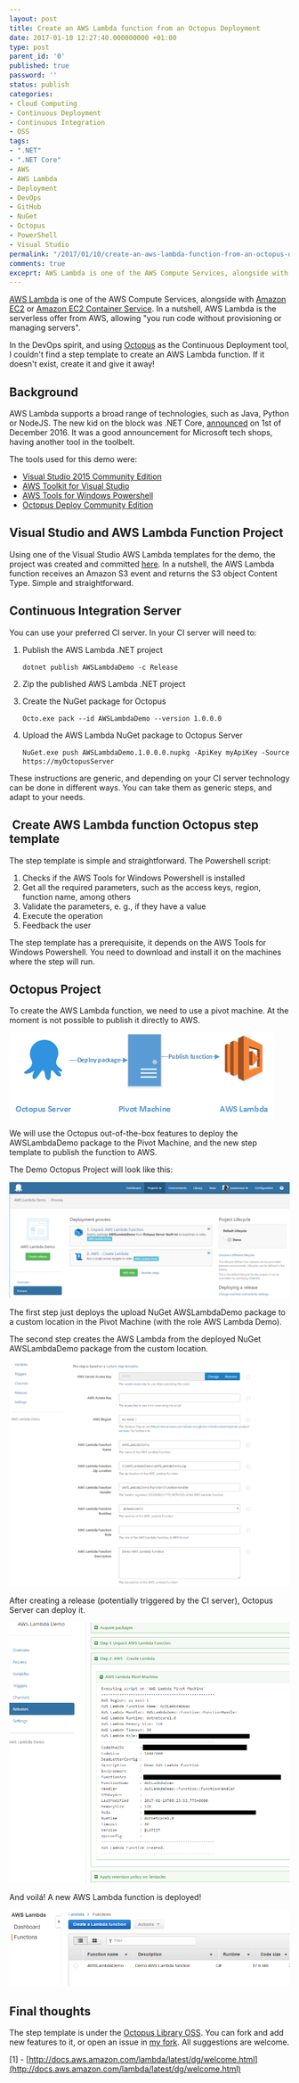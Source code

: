 ```yaml
---
layout: post
title: Create an AWS Lambda function from an Octopus Deployment
date: 2017-01-10 12:27:40.000000000 +01:00
type: post
parent_id: '0'
published: true
password: ''
status: publish
categories:
- Cloud Computing
- Continuous Deployment
- Continuous Integration
- OSS
tags:
- ".NET"
- ".NET Core"
- AWS
- AWS Lambda
- Deployment
- DevOps
- GitHub
- NuGet
- Octopus
- PowerShell
- Visual Studio
permalink: "/2017/01/10/create-an-aws-lambda-function-from-an-octopus-deployment/"
comments: true
exceprt: AWS Lambda is one of the AWS Compute Services, alongside with Amazon EC2 or Amazon EC2 Container Service. In a nutshell, AWS Lambda is the serverless offer from AWS, allowing "you run code without provisioning or managing servers".
---
```

[AWS Lambda](https://aws.amazon.com/lambda/) is one of the AWS Compute Services, alongside with [Amazon EC2](https://aws.amazon.com/ec2/) or [Amazon EC2 Container Service](https://aws.amazon.com/ecs/). In a nutshell, AWS Lambda is the serverless offer from AWS, allowing "you run code without provisioning or managing servers".

In the DevOps spirit, and using [Octopus](https://octopus.com/) as the Continuous Deployment tool, I couldn't find a step template to create an AWS Lambda function. If it doesn't exist, create it and give it away!

Background
----------

AWS Lambda supports a broad range of technologies, such as Java, Python or NodeJS. The new kid on the block was .NET Core, [announced](https://aws.amazon.com/blogs/compute/announcing-c-sharp-support-for-aws-lambda/) on 1st of December 2016. It was a good announcement for Microsoft tech shops, having another tool in the toolbelt.

The tools used for this demo were:

*   [Visual Studio 2015 Community Edition](https://www.visualstudio.com/)
*   [AWS Toolkit for Visual Studio](https://aws.amazon.com/visualstudio/)
*   [AWS Tools for Windows Powershell](https://aws.amazon.com/powershell/)
*   [Octopus Deploy Community Edition](https://octopus.com/)

Visual Studio and AWS Lambda Function Project
---------------------------------------------

Using one of the Visual Studio AWS Lambda templates for the demo, the project was created and committed [here](https://github.com/joaoasrosa/AWSLambdaDemo). In a nutshell, the AWS Lambda function receives an Amazon S3 event and returns the S3 object Content Type. Simple and straightforward.

Continuous Integration Server
-----------------------------

You can use your preferred CI server. In your CI server will need to:

1.  Publish the AWS Lambda .NET project
    
        dotnet publish AWSLambdaDemo -c Release
    
2.  Zip the published AWS Lambda .NET project
3.  Create the NuGet package for Octopus
    
        Octo.exe pack --id AWSLambdaDemo --version 1.0.0.0
    
4.  Upload the AWS Lambda NuGet package to Octopus Server
    
        NuGet.exe push AWSLambdaDemo.1.0.0.0.nupkg -ApiKey myApiKey -Source https://myOctopusServer
    

These instructions are generic, and depending on your CI server technology can be done in different ways. You can take them as generic steps, and adapt to your needs.

 Create AWS Lambda function Octopus step template
-------------------------------------------------

The step template is simple and straightforward. The Powershell script:

1.  Checks if the AWS Tools for Windows Powershell is installed
2.  Get all the required parameters, such as the access keys, region, function name, among others
3.  Validate the parameters, e. g., if they have a value
4.  Execute the operation
5.  Feedback the user

The step template has a prerequisite, it depends on the AWS Tools for Windows Powershell. You need to download and install it on the machines where the step will run.

Octopus Project
---------------

To create the AWS Lambda function, we need to use a pivot machine. At the moment is not possible to publish it directly to AWS.

![octopus2awslambda](/images/assets/octopus2awslambda.png)

We will use the Octopus out-of-the-box features to deploy the AWSLambdaDemo package to the Pivot Machine, and the new step template to publish the function to AWS.

The Demo Octopus Project will look like this:

![octopus-project](/images/assets/octopus-project.png)

The first step just deploys the upload NuGet AWSLambdaDemo package to a custom location in the Pivot Machine (with the role AWS Lambda Demo).

The second step creates the AWS Lambda from the deployed NuGet AWSLambdaDemo package from the custom location.

![octopus-aws-step](/images/assets/octopus-aws-step.png)

After creating a release (potentially triggered by the CI server), Octopus Server can deploy it.

![octopus-aws-deploy](/images/assets/octopus-aws-deploy.png)

And voilá! A new AWS Lambda function is deployed!

![aws-lambda](/images/assets/aws-lambda.png)

Final thoughts
--------------

The step template is under the [Octopus Library OSS](https://github.com/OctopusDeploy/Library). You can fork and add new features to it, or open an issue in [my fork](https://github.com/joaoasrosa/Library). All suggestions are welcome.

\[1\] - [http://docs.aws.amazon.com/lambda/latest/dg/welcome.html](http://docs.aws.amazon.com/lambda/latest/dg/welcome.html)
